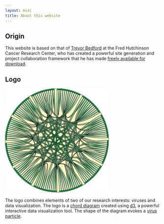 ```yaml
---
layout: misc
title: About this website
---
```


## Origin

This website is based on that of [Trevor Bedford](http://bedford.io) at the Fred Hutchinson Cancer Research Center, who has created a powerful site generation and project collaboration framework that he has made [freely available for download](https://github.com/blab/blotter).  

## Logo

![virus-like logo](/images/logo.svg)

The logo combines elements of two of our research interests: viruses and data visualization.  The logo is a [chord diagram](http://bl.ocks.org/mbostock/4062006) created using [d3](http://d3js.org/), a powerful interactive data visualization tool.  The shape of the diagram evokes a [virus particle](http://www.virology.ws/2009/03/06/virus-images-at-viperdb/).

